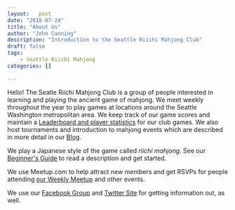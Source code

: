 ```yaml
---
layout:   post
date: "2018-07-24"
title: "About Us"
author: "John Canning"
description: "Introduction to the Seattle Riichi Mahjong Club"
draft: false
tags:
    - Seattle Riichi Mahjong
categories: []

---
```


Hello! The Seatle Riichi Mahjong Club is a group of people interested in
learning and playing the ancient game of mahjong.  We meet weekly
throughout the year to play games at locations around the Seattle
Washington metropolitan area.  We keep track of our game scores and
maintain a [Leaderboard and player
statistics](https://seattlemahjong.club) for our club games.  We also
host tournaments and introduction to mahjong events which are
described in more detail in our [Blog](/categories/blog).

We play a Japanese style of the game called _riichi mahjong_.  See our
[Beginner's Guide](/guides/beginners) to read a description and get
started.

We use Meetup.com to help attract new members and get RSVPs for people attending <a href="http://www.meetup.com/Seattle-Mahjong-Group/" target="_blank">our Weekly Meetup</a> and other events.

We use our <a href="https://www.facebook.com/groups/SeattleMahjong/" target="_blank">Facebook Group</a> and <a href="https://twitter.com/SeattleMahjong" target="_blank">Twitter Site</a> for getting information out, as well.
